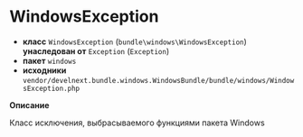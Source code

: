 # WindowsException

- **класс** `WindowsException` (`bundle\windows\WindowsException`) **унаследован от** `Exception` (`Exception`)
- **пакет** `windows`
- **исходники** `vendor/develnext.bundle.windows.WindowsBundle/bundle/windows/WindowsException.php`

**Описание**

Класс исключения, выбрасываемого функциями пакета Windows